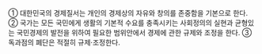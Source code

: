 ① 대한민국의 경제질서는 개인의 경제상의 자유와 창의를 존중함을 기본으로 한다.
② 국가는 모든 국민에게 생활의 기본적 수요를 충족시키는 사회정의의 실현과 균형있는 국민경제의 발전을 위하여 필요한 범위안에서 경제에 관한 규제와 조정을 한다.
③ 독과점의 폐단은 적절히 규제·조정한다.
